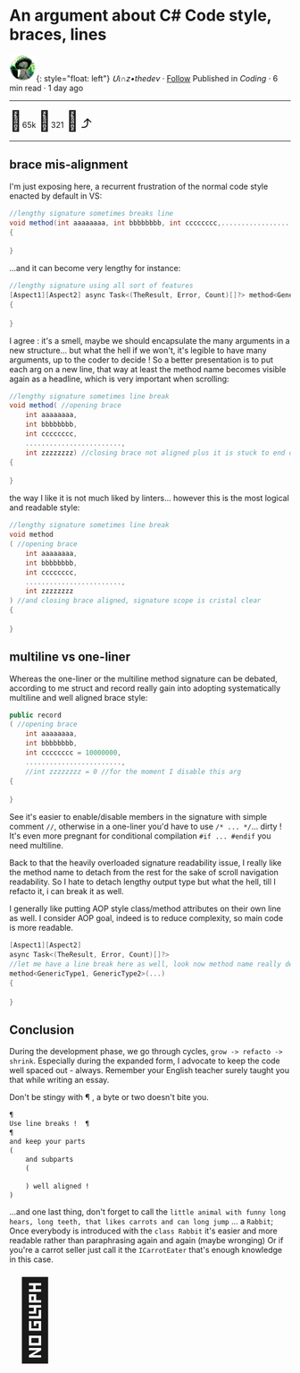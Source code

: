 # An argument about C# Code style, braces, lines 

![logo](../pix/viiinzzz48.png){: style="float: left"}
*Մι∩z•thedev* · [Follow](mailto:vinz.thedev@gmail.com)
Published in *Coding* · 6 min read · 1 day ago
___
<span style="font-size:2.5em">👏</span>65k <span style="font-size:2.5em">💬</span>321 <span style="font-size:2.5em">🔖</span> <span style="font-size:2.5em">⤴️</span>
___
## brace mis-alignment

I'm just exposing here, a recurrent frustration of the normal code style enacted by default in VS:

```csharp
//lengthy signature sometimes breaks line
void method(int aaaaaaaa, int bbbbbbbb, int cccccccc,........................, int zzzzzzzz)
{

}
```

...and it can become very lengthy for instance:

```csharp
//lengthy signature using all sort of features
[Aspect1][Aspect2] async Task<(TheResult, Error, Count)[]?> method<GenericType1, GenericType2>(int aaaaaaaa, int bbbbbbbb, int cccccccc,........................, int zzzzzzzz, out Foo bar, out Far boo)
{

}
```

I agree : it's a smell, maybe we should encapsulate the many arguments in a new structure... but what the hell if we won't, it's legible to have many arguments, up to the coder to decide ! So a better presentation is to put each arg on a new line, that way at least the method name becomes visible again as a headline, which is very important when scrolling:

```csharp
//lengthy signature sometimes line break
void method( //opening brace
	int aaaaaaaa,
	int bbbbbbbb,
	int cccccccc,
	........................,
	int zzzzzzzz) //closing brace not aligned plus it is stuck to end of line by default : this is visually discordant, impairing understanding
{

}
```

the way I like it is not much liked by linters... however this is the most logical and readable style:

```csharp
//lengthy signature sometimes line break
void method
( //opening brace
	int aaaaaaaa,
	int bbbbbbbb,
	int cccccccc,
	........................,
	int zzzzzzzz
) //and closing brace aligned, signature scope is cristal clear
{

}
```

## multiline vs one-liner

Whereas the one-liner or the multiline method signature can be debated, according to me struct and record really gain into adopting systematically multiline and well aligned brace style:

```csharp
public record
( //opening brace
	int aaaaaaaa,
	int bbbbbbbb,
	int cccccccc = 10000000,
	........................,
	//int zzzzzzzz = 0 //for the moment I disable this arg
{

}
```

See it's easier to enable/disable members in the signature with simple comment `//`, otherwise in a one-liner you'd have to use `/* ... */`... dirty ! It's even more pregnant for conditional compilation `#if ... #endif` you need multiline.

Back to that the heavily overloaded signature readability issue, I really like the method name to detach from the rest for the sake of scroll navigation readability. So I hate to detach lengthy output type but what the hell, till I refacto it, i can break it as well. 

I generally like putting AOP style class/method attributes on their own line as well. I consider AOP goal, indeed is to reduce complexity, so main code is more readable.

```csharp
[Aspect1][Aspect2]
async Task<(TheResult, Error, Count)[]?>
//let me have a line break here as well, look now method name really detach from the rest
method<GenericType1, GenericType2>(...)
{

}
```

## Conclusion

During the development phase, we go through cycles, `grow -> refacto -> shrink`. Especially during the expanded form, I advocate to keep the code  well spaced out - always. Remember your English teacher surely taught you that while writing an essay.

Don't be stingy with ¶ , a byte or two doesn't bite you. 

```
¶
Use line breaks !  ¶
¶
and keep your parts
(
	and subparts
	(
	
	) well aligned !
)
```

...and one last thing, don't forget to call the `little animal with funny long hears, long teeth, that likes carrots and can long jump` ... a `Rabbit`; Once everybody is introduced with the `class Rabbit` it's easier and more readable rather than paraphrasing again and again (maybe wronging) Or if you're a carrot seller just call it the `ICarrotEater` that's enough knowledge in this case.
 
<span style="font-size:10em"> 🐇</span>